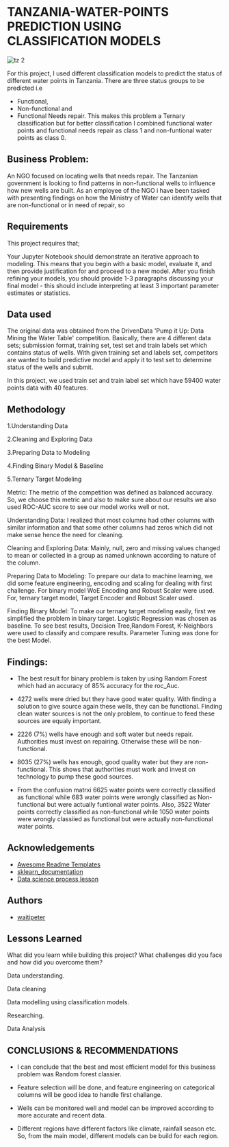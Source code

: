 
# TANZANIA-WATER-POINTS PREDICTION USING CLASSIFICATION MODELS
![tz 2](https://user-images.githubusercontent.com/104454727/182093740-567ca651-d1a8-44c4-bc3b-1277ef3289cf.PNG)

For this project, I used different classification models to predict the status of different water points in Tanzania. There are three status groups to be predicted i.e 
- Functional,
- Non-functional and 
- Functional Needs repair. 
This makes this problem a Ternary classification but for  better classification I combined functional water points and functional needs repair as class 1 and non-funtional water points as class 0. 
## Business Problem:
An NGO focused on locating wells that needs repair. The Tanzanian government is looking to find patterns in non-functional wells to influence how new wells are built. As an employee of the NGO i have been tasked with presenting findings on how the Ministry of Water can identify wells that are non-functional or in need of repair, so
## Requirements
This project requires that;

Your Jupyter Notebook should demonstrate an iterative approach to modeling. This means that you begin with a basic model, evaluate it, and then provide justification for and proceed to a new model. After you finish refining your models, you should provide 1-3 paragraphs discussing your final model - this should include interpreting at least 3 important parameter estimates or statistics.
## Data used
The original data was obtained from the DrivenData 'Pump it Up: Data Mining the Water Table' competition. Basically, there are 4 different data sets; submission format, training set, test set and train labels set which contains status of wells. With given training set and labels set, competitors are wanted to build predictive model and apply it to test set to determine status of the wells and submit.

In this project, we used train set and train label set which have 59400 water points data with 40 features.
## Methodology
1.Understanding Data

2.Cleaning and Exploring Data

3.Preparing Data to Modeling

4.Finding Binary Model & Baseline

5.Ternary Target Modeling

Metric: The metric of the competition was defined as balanced accuracy. So, we choose this metric and also to make sure about our results we also used ROC-AUC score to see our model works well or not.

Understanding Data: I realized that most columns had other columns with similar information and that some other columns had zeros which did not make sense hence the need for cleaning.

Cleaning and Exploring Data: Mainly, null, zero and missing values changed to mean or collected in a group as named unknown according to nature of the column.

Preparing Data to Modeling: To prepare our data to machine learning, we did some feature engineering, encoding and scaling for dealing with first challenge. For binary model WoE Encoding and Robust Scaler were used. For, ternary target model, Target Encoder and Robust Scaler used.

Finding Binary Model: To make our ternary target modeling easily, first we simplified the problem in binary target. Logistic Regression was chosen as baseline. To see best results, Decision Tree,Random Forest, K-Neighbors were used to classify and compare results. Parameter Tuning was done for the best Model. 


## Findings:
- The best result for binary problem is taken by using Random Forest which had an accuracy of 85% accuracy for the roc_Auc.

- 4272 wells were dried but they have good water quality. With finding a solution to give source again these wells, they can be functional. Finding clean water sources is not the only problem, to continue to feed these sources are equaly important.

- 2226 (7%) wells have enough and soft water but needs repair. Authorities must invest on repairing. Otherwise these will be non-functional.

- 8035 (27%) wells has enough, good quality water but they are non-functional. This shows that authorities must work and invest on technology to pump these good sources.

- From the confusion matrxi 6625 water points were correctly classified as functional while 683 water points were wrongly classified as Non-functional but were actually funtional water points. Also, 3522 Water points correctly classified as non-functional while 1050 water points were wrongly classiied as functional but were actually non-functional water points.
## Acknowledgements

 - [Awesome Readme Templates](https://awesomeopensource.com/project/elangosundar/awesome-README-templates)
 - [sklearn_documentation](https://scikit-learn.org/stable/modules/generated/sklearn.preprocessing.RobustScaler.html)
 - [Data science process lesson](https://github.com/learn-co-curriculum/dsc-data-science-processes)


## Authors

- [waitipeter](https://github.com/waitipeter)


## Lessons Learned

What did you learn while building this project? What challenges did you face and how did you overcome them?

Data understanding.

Data cleaning

Data modelling using classification models.

Researching.

Data Analysis

## CONCLUSIONS & RECOMMENDATIONS

- I can conclude that the best and most efficient model for this business problem was Random forest classier.

- Feature selection will be done, and feature engineering on categorical columns will be good idea to handle first challange.

- Wells can be monitored well and model can be improved according to more accurate and recent data.

- Different regions have different factors like climate, rainfall season etc. So, from the main model, different models can be build for each region.
